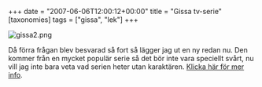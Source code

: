 +++
date = "2007-06-06T12:00:12+00:00"
title = "Gissa tv-serie"
[taxonomies]
tags = ["gissa", "lek"]
+++

<div class="middle">
  <img src='/images/2007/06/gissa2.png' alt='gissa2.png' />
</div>

Då förra frågan blev besvarad så fort så lägger jag ut en ny redan nu. Den kommer från en mycket populär serie så det bör inte vara speciellt svårt, nu vill jag inte bara veta vad serien heter utan karaktären. [Klicka här för mer info][1].



<small></small>

 [1]: https://nsg.cc/post/2007/gissa-filmenserienkaraktaren/
